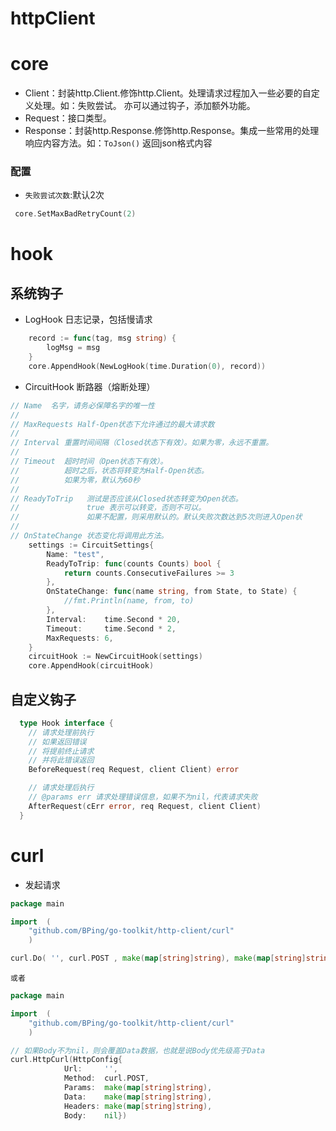 # httpClient

# core

* Client：封装http.Client.修饰http.Client。处理请求过程加入一些必要的自定义处理。如：失败尝试。
          亦可以通过钩子，添加额外功能。
* Request：接口类型。
* Response：封装http.Response.修饰http.Response。集成一些常用的处理响应内容方法。如：`ToJson()` 返回json格式内容


### 配置

- `失败尝试次数`:默认2次
```go
 core.SetMaxBadRetryCount(2)
```

# hook

## 系统钩子

* LogHook 日志记录，包括慢请求

```go
	record := func(tag, msg string) {
		logMsg = msg
	}
	core.AppendHook(NewLogHook(time.Duration(0), record))
```

* CircuitHook 断路器（熔断处理）

```go
// Name  名字，请务必保障名字的唯一性
//
// MaxRequests Half-Open状态下允许通过的最大请求数
//
// Interval 重置时间间隔（Closed状态下有效）。如果为零，永远不重置。
//
// Timeout  超时时间（Open状态下有效）。
//          超时之后，状态将转变为Half-Open状态。
//          如果为零，默认为60秒
//
// ReadyToTrip   测试是否应该从Closed状态转变为Open状态。
//               true 表示可以转变，否则不可以。
//               如果不配置，则采用默认的。默认失败次数达到5次则进入Open状
//
// OnStateChange 状态变化将调用此方法。
	settings := CircuitSettings{
		Name: "test",
		ReadyToTrip: func(counts Counts) bool {
			return counts.ConsecutiveFailures >= 3
		},
		OnStateChange: func(name string, from State, to State) {
			//fmt.Println(name, from, to)
		},
		Interval:    time.Second * 20,
		Timeout:     time.Second * 2,
		MaxRequests: 6,
	}
	circuitHook := NewCircuitHook(settings)
	core.AppendHook(circuitHook)
```

## 自定义钩子

```go
  type Hook interface {
  	// 请求处理前执行
  	// 如果返回错误
  	// 将提前终止请求
  	// 并将此错误返回
  	BeforeRequest(req Request, client Client) error

  	// 请求处理后执行
  	// @params err 请求处理错误信息，如果不为nil，代表请求失败
  	AfterRequest(cErr error, req Request, client Client)
  }
```

# curl

* 发起请求


```go
package main

import  (
	"github.com/BPing/go-toolkit/http-client/curl"
	)

curl.Do( '', curl.POST , make(map[string]string), make(map[string]string) ,nil)
```

`或者`

```go
package main

import  (
	"github.com/BPing/go-toolkit/http-client/curl"
	)

// 如果Body不为nil，则会覆盖Data数据，也就是说Body优先级高于Data
curl.HttpCurl(HttpConfig{
			Url:     '',
			Method:  curl.POST,
			Params:  make(map[string]string),
			Data:    make(map[string]string),
			Headers: make(map[string]string),
			Body:    nil})
```